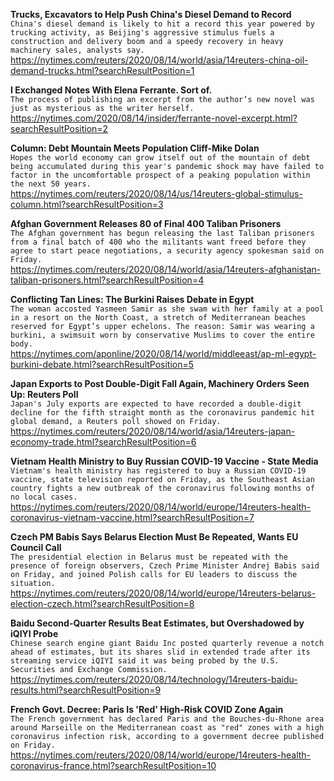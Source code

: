 **Trucks, Excavators to Help Push China's Diesel Demand to Record**\
`China's diesel demand is likely to hit a record this year powered by trucking activity, as Beijing's aggressive stimulus fuels a construction and delivery boom and a speedy recovery in heavy machinery sales, analysts say.`\
https://nytimes.com/reuters/2020/08/14/world/asia/14reuters-china-oil-demand-trucks.html?searchResultPosition=1

**I Exchanged Notes With Elena Ferrante. Sort of.**\
`The process of publishing an excerpt from the author’s new novel was just as mysterious as the writer herself.`\
https://nytimes.com/2020/08/14/insider/ferrante-novel-excerpt.html?searchResultPosition=2

**Column: Debt Mountain Meets Population Cliff-Mike Dolan**\
`Hopes the world economy can grow itself out of the mountain of debt being accumulated during this year's pandemic shock may have failed to factor in the uncomfortable prospect of a peaking population within the next 50 years. `\
https://nytimes.com/reuters/2020/08/14/us/14reuters-global-stimulus-column.html?searchResultPosition=3

**Afghan Government Releases 80 of Final 400 Taliban Prisoners**\
`The Afghan government has begun releasing the last Taliban prisoners from a final batch of 400 who the militants want freed before they agree to start peace negotiations, a security agency spokesman said on Friday. `\
https://nytimes.com/reuters/2020/08/14/world/asia/14reuters-afghanistan-taliban-prisoners.html?searchResultPosition=4

**Conflicting Tan Lines: The Burkini Raises Debate in Egypt**\
`The woman accosted Yasmeen Samir as she swam with her family at a pool in a resort on the North Coast, a stretch of Mediterranean beaches reserved for Egypt’s upper echelons. The reason: Samir was wearing a burkini, a swimsuit worn by conservative Muslims to cover the entire body. `\
https://nytimes.com/aponline/2020/08/14/world/middleeast/ap-ml-egypt-burkini-debate.html?searchResultPosition=5

**Japan Exports to Post Double-Digit Fall Again, Machinery Orders Seen Up: Reuters Poll**\
`Japan's July exports are expected to have recorded a double-digit decline for the fifth straight month as the coronavirus pandemic hit global demand, a Reuters poll showed on Friday.`\
https://nytimes.com/reuters/2020/08/14/world/asia/14reuters-japan-economy-trade.html?searchResultPosition=6

**Vietnam Health Ministry to Buy Russian COVID-19 Vaccine - State Media**\
`Vietnam's health ministry has registered to buy a Russian COVID-19 vaccine, state television reported on Friday, as the Southeast Asian country fights a new outbreak of the coronavirus following months of no local cases. `\
https://nytimes.com/reuters/2020/08/14/world/europe/14reuters-health-coronavirus-vietnam-vaccine.html?searchResultPosition=7

**Czech PM Babis Says Belarus Election Must Be Repeated, Wants EU Council Call**\
`The presidential election in Belarus must be repeated with the presence of foreign observers, Czech Prime Minister Andrej Babis said on Friday, and joined Polish calls for EU leaders to discuss the situation.`\
https://nytimes.com/reuters/2020/08/14/world/europe/14reuters-belarus-election-czech.html?searchResultPosition=8

**Baidu Second-Quarter Results Beat Estimates, but Overshadowed by iQIYI Probe**\
`Chinese search engine giant Baidu Inc posted quarterly revenue a notch ahead of estimates, but its shares slid in extended trade after its streaming service iQIYI said it was being probed by the U.S. Securities and Exchange Commission.`\
https://nytimes.com/reuters/2020/08/14/technology/14reuters-baidu-results.html?searchResultPosition=9

**French Govt. Decree: Paris Is 'Red' High-Risk COVID Zone Again**\
`The French government has declared Paris and the Bouches-du-Rhone area around Marseille on the Mediterranean coast as "red" zones with a high coronavirus infection risk, according to a government decree published on Friday. `\
https://nytimes.com/reuters/2020/08/14/world/europe/14reuters-health-coronavirus-france.html?searchResultPosition=10

